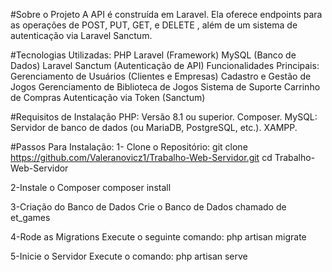 #Sobre o Projeto
A API é construída em Laravel. Ela oferece endpoints para as operações de POST, PUT, GET, e DELETE , além de um sistema de autenticação via Laravel Sanctum.

#Tecnologias Utilizadas:
PHP
Laravel (Framework)
MySQL (Banco de Dados)
Laravel Sanctum (Autenticação de API)
Funcionalidades Principais:
Gerenciamento de Usuários (Clientes e Empresas)
Cadastro e Gestão de Jogos
Gerenciamento de Biblioteca de Jogos
Sistema de Suporte
Carrinho de Compras
Autenticação via Token (Sanctum)

#Requisitos de Instalação
PHP: Versão 8.1 ou superior.
Composer.
MySQL: Servidor de banco de dados (ou MariaDB, PostgreSQL, etc.).
XAMPP.

#Passos Para Instalação:
1- Clone o Repositório:
    git clone https://github.com/Valeranovicz1/Trabalho-Web-Servidor.git
    cd Trabalho-Web-Servidor

2-Instale o Composer
    composer install

3-Criação do Banco de Dados
    Crie o Banco de Dados chamado de et_games

4-Rode as Migrations
    Execute o seguinte comando:
    php artisan migrate

5-Inicie o Servidor
    Execute o comando:
    php artisan serve

